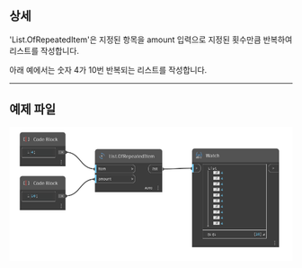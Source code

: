 ## 상세
'List.OfRepeatedItem'은 지정된 항목을 amount 입력으로 지정된 횟수만큼 반복하여 리스트를 작성합니다.

아래 예에서는 숫자 4가 10번 반복되는 리스트를 작성합니다.



___
## 예제 파일

![List.OfRepeatedItem](./DSCore.List.OfRepeatedItem_img.jpg)
